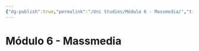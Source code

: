 ```yaml
---
{"dg-publish":true,"permalink":"/Uni Studies/Módulo 6 - Massmedia/","title":"Módulo 6 - Massmedia","tags":["Universidad",""],"created":"2023-03-14T13:36:59.190-05:00","updated":"2023-03-23T15:07:08.427-05:00"}
---
```



# Módulo 6 - Massmedia
